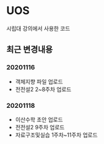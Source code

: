 # UOS
시립대 강의에서 사용한 코드


## 최근 변경내용

### 20201116
* 객체지향 파일 업로드
* 전전설2 2~8주차 업로드

### 20201118
* 이산수학 초안 업로드
* 전전설2 9주차 업로드
* 자료구조및실습 1주차~11주차 업로드
